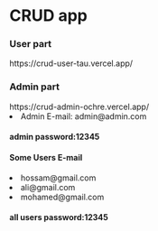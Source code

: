 <h1> CRUD app </h1>
<h3>User part</h3>
https://crud-user-tau.vercel.app/
<h3>Admin part</h3>
https://crud-admin-ochre.vercel.app/
<li>Admin E-mail: admin@admin.com</li>
<h4>admin password:<strong>12345</strong></h4>
<h4>Some Users E-mail</h4>
<li>hossam@gmail.com</li>
<li>ali@gmail.com</li>
<li>mohamed@gmail.com</li>
<h4>all users password:<strong>12345</strong></h4>


